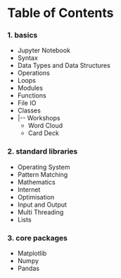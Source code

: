 # Table of Contents
### 1. basics  
 * Jupyter Notebook
 * Syntax
 * Data Types and Data Structures
 * Operations
 * Loops
 * Modules
 * Functions
 * File IO
 * Classes
 * |-- Workshops
     * Word Cloud
     * Card Deck
### 2. standard libraries
 * Operating System
 * Pattern Matching
 * Mathematics
 * Internet
 * Optimisation
 * Input and Output 
 * Multi Threading
 * Lists
### 3. core packages
 * Matplotlib
 * Numpy
 * Pandas